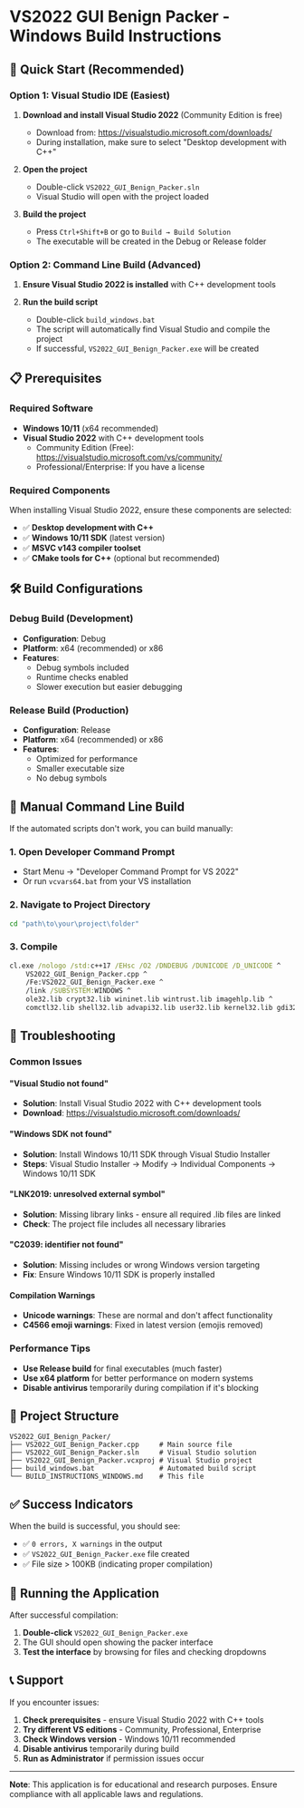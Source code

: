 # VS2022 GUI Benign Packer - Windows Build Instructions

## 🚀 Quick Start (Recommended)

### Option 1: Visual Studio IDE (Easiest)
1. **Download and install Visual Studio 2022** (Community Edition is free)
   - Download from: https://visualstudio.microsoft.com/downloads/
   - During installation, make sure to select "Desktop development with C++"

2. **Open the project**
   - Double-click `VS2022_GUI_Benign_Packer.sln`
   - Visual Studio will open with the project loaded

3. **Build the project**
   - Press `Ctrl+Shift+B` or go to `Build → Build Solution`
   - The executable will be created in the Debug or Release folder

### Option 2: Command Line Build (Advanced)
1. **Ensure Visual Studio 2022 is installed** with C++ development tools

2. **Run the build script**
   - Double-click `build_windows.bat`
   - The script will automatically find Visual Studio and compile the project
   - If successful, `VS2022_GUI_Benign_Packer.exe` will be created

## 📋 Prerequisites

### Required Software
- **Windows 10/11** (x64 recommended)
- **Visual Studio 2022** with C++ development tools
  - Community Edition (Free): https://visualstudio.microsoft.com/vs/community/
  - Professional/Enterprise: If you have a license

### Required Components
When installing Visual Studio 2022, ensure these components are selected:
- ✅ **Desktop development with C++**
- ✅ **Windows 10/11 SDK** (latest version)
- ✅ **MSVC v143 compiler toolset**
- ✅ **CMake tools for C++** (optional but recommended)

## 🛠️ Build Configurations

### Debug Build (Development)
- **Configuration**: Debug
- **Platform**: x64 (recommended) or x86
- **Features**: 
  - Debug symbols included
  - Runtime checks enabled
  - Slower execution but easier debugging

### Release Build (Production)
- **Configuration**: Release
- **Platform**: x64 (recommended) or x86
- **Features**:
  - Optimized for performance
  - Smaller executable size
  - No debug symbols

## 🔧 Manual Command Line Build

If the automated scripts don't work, you can build manually:

### 1. Open Developer Command Prompt
- Start Menu → "Developer Command Prompt for VS 2022"
- Or run `vcvars64.bat` from your VS installation

### 2. Navigate to Project Directory
```cmd
cd "path\to\your\project\folder"
```

### 3. Compile
```cmd
cl.exe /nologo /std:c++17 /EHsc /O2 /DNDEBUG /DUNICODE /D_UNICODE ^
    VS2022_GUI_Benign_Packer.cpp ^
    /Fe:VS2022_GUI_Benign_Packer.exe ^
    /link /SUBSYSTEM:WINDOWS ^
    ole32.lib crypt32.lib wininet.lib wintrust.lib imagehlp.lib ^
    comctl32.lib shell32.lib advapi32.lib user32.lib kernel32.lib gdi32.lib
```

## 🚨 Troubleshooting

### Common Issues

#### "Visual Studio not found"
- **Solution**: Install Visual Studio 2022 with C++ development tools
- **Download**: https://visualstudio.microsoft.com/downloads/

#### "Windows SDK not found" 
- **Solution**: Install Windows 10/11 SDK through Visual Studio Installer
- **Steps**: Visual Studio Installer → Modify → Individual Components → Windows 10/11 SDK

#### "LNK2019: unresolved external symbol"
- **Solution**: Missing library links - ensure all required .lib files are linked
- **Check**: The project file includes all necessary libraries

#### "C2039: identifier not found"
- **Solution**: Missing includes or wrong Windows version targeting
- **Fix**: Ensure Windows 10/11 SDK is properly installed

#### Compilation Warnings
- **Unicode warnings**: These are normal and don't affect functionality
- **C4566 emoji warnings**: Fixed in latest version (emojis removed)

### Performance Tips
- **Use Release build** for final executables (much faster)
- **Use x64 platform** for better performance on modern systems
- **Disable antivirus** temporarily during compilation if it's blocking

## 📁 Project Structure

```
VS2022_GUI_Benign_Packer/
├── VS2022_GUI_Benign_Packer.cpp     # Main source file
├── VS2022_GUI_Benign_Packer.sln     # Visual Studio solution
├── VS2022_GUI_Benign_Packer.vcxproj # Visual Studio project
├── build_windows.bat                # Automated build script
└── BUILD_INSTRUCTIONS_WINDOWS.md    # This file
```

## ✅ Success Indicators

When the build is successful, you should see:
- ✅ `0 errors, X warnings` in the output
- ✅ `VS2022_GUI_Benign_Packer.exe` file created
- ✅ File size > 100KB (indicating proper compilation)

## 🎯 Running the Application

After successful compilation:
1. **Double-click** `VS2022_GUI_Benign_Packer.exe`
2. The GUI should open showing the packer interface
3. **Test the interface** by browsing for files and checking dropdowns

## 📞 Support

If you encounter issues:
1. **Check prerequisites** - ensure Visual Studio 2022 with C++ tools
2. **Try different VS editions** - Community, Professional, Enterprise
3. **Check Windows version** - Windows 10/11 recommended
4. **Disable antivirus** temporarily during build
5. **Run as Administrator** if permission issues occur

---

**Note**: This application is for educational and research purposes. Ensure compliance with all applicable laws and regulations.